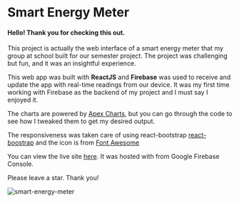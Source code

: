 <h1>Smart Energy Meter</h1>

<h4>Hello! Thank you for checking this out.</h4>

This project is actually the web interface of a smart energy meter that my group at school built for our semester project. The project was challenging but fun, and it was an insightful experience. 

This web app was built with <b>ReactJS</b> and <b>Firebase</b> was used to receive and update the app with real-time readings from our device.
It was my first time working with Firebase as the backend of my project and I must say I enjoyed it.

The charts are powered by <a href="https://apexcharts.com/">Apex Charts</a>, but you can go through the code to see how I tweaked them to get my desired output.

The responsiveness was taken care of using react-bootstrap <a href="https://www.npmjs.com/package/react-bootstrap">react-boostrap</a> and the icon is from <a href="https://fontawesome.com/">Font Awesome</a>

You can view the live site <a href="https://smart-energy-meter-d2989.web.app/">here</a>. It was hosted with from Google Firebase Console.

Please leave a star. Thank you!


![smart-energy-meter](https://github.com/judithlk/smart-energy-meter/assets/104207025/4648de5f-7570-440a-9d2a-af4dfa4b8ad4)
